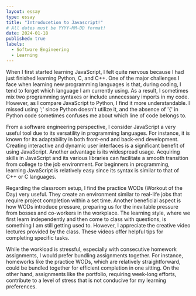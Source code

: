 ```yaml
---
layout: essay
type: essay
title: "Introducetion to Javascript!"
# All dates must be YYYY-MM-DD format!
date: 2024-01-18
published: true
labels:
  - Software Engineering
  - Learning
---
```


When I first started learning JavaScript, I felt quite nervous because I had just finished learning Python, C, and C++. One of the major challenges I face when learning new programming languages is that, during coding, I tend to forget which language I am currently using. As a result, I sometimes mix two programming syntaxes or include unnecessary imports in my code. However, as I compare JavaScript to Python, I find it more understandable. I missed using ';' since Python doesn't utilize it, and the absence of '{' in Python code sometimes confuses me about which line of code belongs to.

From a software engineering perspective, I consider JavaScript a very useful tool due to its versatility in programming languages. For instance, it is known for its adaptability in both front-end and back-end development. Creating interactive and dynamic user interfaces is a significant benefit of using JavaScript. Another advantage is its widespread usage. Acquiring skills in JavaScript and its various libraries can facilitate a smooth transition from college to the job environment. For beginners in programming, learning JavaScript is relatively easy since its syntax is similar to that of C++ or C languages.

Regarding the classroom setup, I find the practice WODs (Workout of the Day) very useful. They create an environment similar to real-life jobs that require project completion within a set time. Another beneficial aspect is how WODs introduce pressure, preparing us for the inevitable pressure from bosses and co-workers in the workplace. The learning style, where we first learn independently and then come to class with questions, is something I am still getting used to. However, I appreciate the creative video lectures provided by the class. These videos offer helpful tips for completing specific tasks.

While the workload is stressful, especially with consecutive homework assignments, I would prefer bundling assignments together. For instance, homeworks like the practice WODs, which are relatively straightforward, could be bundled together for efficient completion in one sitting. On the other hand, assignments like the portfolio, requiring week-long efforts, contribute to a level of stress that is not conducive for my learning preferences.
